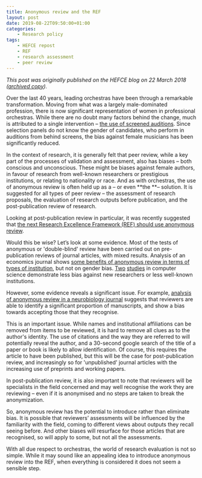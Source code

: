 ```yaml
---
title: Anonymous review and the REF
layout: post
date: 2019-08-22T09:50:00+01:00
categories:
    - Research policy
tags:
    - HEFCE repost
    - REF
    - research assessment
    - peer review
---
```


*This post was originally published on the HEFCE blog on 22 March 2018 ([archived copy](https://webarchive.nationalarchives.gov.uk/20180405115707oe_/http://blog.hefce.ac.uk/2018/03/22/anonymous-review-and-the-ref/)).*

Over the last 40 years, leading orchestras have been through a remarkable transformation. Moving from what was a largely male-dominated profession, there is now significant representation of women in professional orchestras. While there are no doubt many factors behind the change, much is attributed to a single intervention – [the use of screened auditions](https://www.theguardian.com/women-in-leadership/2013/oct/14/blind-auditions-orchestras-gender-bias). Since selection panels do not know the gender of candidates, who perform in auditions from behind screens, the bias against female musicians has been significantly reduced.

In the context of research, it is generally felt that peer review, while a key part of the processes of validation and assessment, also has biases – both conscious and unconscious. These might be biases against female authors, in favour of research from well-known researchers or prestigious institutions, or relating to nationality or race. And as with orchestras, the use of anonymous review is often held up as a – or even **the **– solution. It is suggested for all types of peer review – the assessment of research proposals, the evaluation of research outputs before publication, and the post-publication review of research.

Looking at post-publication review in particular, it was recently suggested that [the next Research Excellence Framework (REF) should use anonymous review](https://www.timeshighereducation.com/opinion/we-need-blind-marking-ref-too).

Would this be wise? Let’s look at some evidence. Most of the tests of anonymous or 'double-blind' review have been carried out on pre-publication reviews of journal articles, with mixed results. Analysis of an economics journal shows [some benefits of anonymous review in terms of types of institution](https://econpapers.repec.org/article/aeaaecrev/v_3a81_3ay_3a1991_3ai_3a5_3ap_3a1041-67.htm), but not on gender bias. [Two](http://dx.doi.org/10.1073/pnas.1707323114) [studies](http://dx.doi.org/10.1007/s11192-017-2264-7) in computer science demonstrate less bias against new researchers or less well-known institutions.

However, some evidence reveals a significant issue. For example, [analysis of anonymous review in a neurobiology journal](http://dx.doi.org/10.3174/ajnr.A5017) suggests that reviewers are able to identify a significant proportion of manuscripts, and show a bias towards accepting those that they recognise.

This is an important issue. While names and institutional affiliations can be removed from items to be reviewed, it is hard to remove all clues as to the author's identity. The use of citations and the way they are referred to will potentially reveal the author, and a 30-second google search of the title of a paper or book is likely to allow identification. Of course, this requires the article to have been published, but this will be the case for post-publication review, and increasingly so for 'unpublished' journal articles with the increasing use of preprints and working papers.

In post-publication review, it is also important to note that reviewers will be specialists in the field concerned and may well recognise the work they are reviewing – even if it is anonymised and no steps are taken to break the anonymization.

So, anonymous review has the potential to introduce rather than eliminate bias. It is possible that reviewers’ assessments will be influenced by the familiarity with the field, coming to different views about outputs they recall seeing before. And other biases will resurface for those articles that are recognised, so will apply to some, but not all the assessments.

With all due respect to orchestras, the world of research evaluation is not so simple. While it may sound like an appealing idea to introduce anonymous review into the REF, when everything is considered it does not seem a sensible step.
